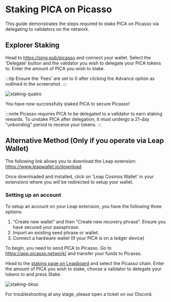 # Staking PICA on Picasso

This guide demonstrates the steps required to stake PICA on Picasso via delegating to validators on the network. 

## Explorer Staking
Head to https://ping.pub/picasso and connect your wallet. Select the 'Delegate' button and the validator you wish to delegate your PICA tokens to. Enter the amount of PICA you wish to stake.

:::tip
Ensure the 'Fees' are set to 0 after clicking the Advance option as outlined in the screenshot.
:::

![staking-quatro](../user-guides/images-staking-pica/centauri-stake-4.png)

You have now successfully staked PICA to secure Picasso!

:::note
Picasso requires PICA to be delegated to a validator to earn staking rewards. To unstake PICA after delegation, it must undergo a 21-day "unbonding" period to receive your tokens.
:::
## Alternative Method (Only if you operate via Leap Wallet)
The following link allows you to download the Leap extension: https://www.leapwallet.io/download

Once downloaded and installed, click on 'Leap Cosmos Wallet' in your extensions where you will be redirected to setup your wallet.

### Setting up an account​

To setup an account on your Leap extension, you have the following three options:

1. “Create new wallet” and then "Create new recovery phrase". Ensure you have secured your passphrase. 
2. Import an existing seed phrase or wallet. 
3. Connect a hardware wallet (If your PICA is on a ledger device)

To begin, you need to send PICA to Picasso. Go to https://app.picasso.network/ and transfer your funds to Picasso.

Head to the [staking page on Leapboard](https://cosmos.leapwallet.io/transact/stake/plain) and select the Picasso chain. Enter the amount of PICA you wish to stake, choose a validator to delegate your tokens to and press Stake.

![staking-deus](../user-guides/images-staking-pica/leap.png)

For troubleshooting at any stage, please open a ticket on our Discord.
